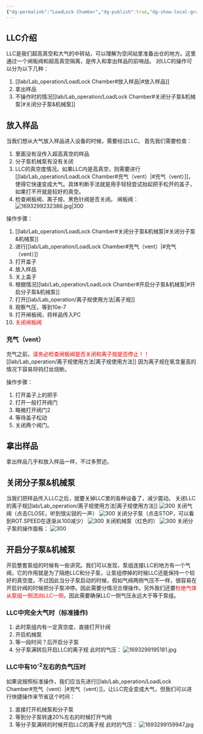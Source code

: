 ```yaml
---
{"dg-permalink":"LoadLock Chamber","dg-publish":true,"dg-show-local-graph":true,"permalink":"/LoadLock Chamber/","dgShowLocalGraph":true,"dgPassFrontmatter":true}
---
```


## LLC介绍
LLC是我们超高真空和大气的中转站，可以理解为空间站里准备出仓的地方。这里通过一个闸板阀和超高真空隔离，是传入和拿出样品的前哨战。
对LLC的操作可以分为以下几种：
1. [[lab/Lab_operation/LoadLock Chamber#放入样品\|#放入样品]]
2. 拿出样品
3. 不操作时的情况[[lab/Lab_operation/LoadLock Chamber#关闭分子泵&机械泵\|#关闭分子泵&机械泵]]

## 放入样品
当我们想从大气放入样品进入设备的时候，需要经过LLC。
首先我们需要检查：
1. 里面没有没传入超高真空的样品
2. 分子泵机械泵有没有关闭
3. LLC的真空度情况。如果LLC内是高真空，则需要进行[[lab/Lab_operation/LoadLock Chamber#充气（vent）\|#充气（vent）]]，使得它快速变成大气。具体判断手法就是用手轻轻尝试抬起把手松开的盖子，如果打不开就是较好的真空。
4. 检查闸板阀、离子规、黑色针阀是否关闭。
闸板阀：![1693299232386.jpg|300](/img/user/lab/%E7%B4%A0%E6%9D%90/1693299232386.jpg)

操作步骤：
1. [[lab/Lab_operation/LoadLock Chamber#关闭分子泵&机械泵\|#关闭分子泵&机械泵]]
2. 进行[[lab/Lab_operation/LoadLock Chamber#充气（vent）\|#充气（vent）]]
3. 打开盖子
4. 放入样品
5. 关上盖子
6. 根据情况[[lab/Lab_operation/LoadLock Chamber#开启分子泵&机械泵\|#开启分子泵&机械泵]]
7. 打开[[lab/Lab_operation/离子规使用方法\|离子规]]
8. 观察气压，等到10e-7
9. 打开闸板阀，将样品传入PC
10. <font color="#ff0000">关闭闸板阀</font>
### 充气（vent）
充气之前，<font color="#ff0000">请务必检查闸板阀是否关闭和离子规是否停止！！</font>[[lab/Lab_operation/离子规使用方法\|离子规使用方法]]
因为离子规在氧含量高的情况下容易将钨灯丝烧断。

操作步骤：
1. 打开盖子上的把手
2. 打开一般打开阀门
3. 略微打开阀门2
4. 等待盖子松动
5. 关闭两个阀门。

## 拿出样品
拿出样品几乎和放入样品一样，不过多赘述。

## 关闭分子泵&机械泵
当我们把样品传入LLC之后，就要关掉LLC里的各种设备了，减少震动。
关闭LLC的离子规[[lab/Lab_operation/离子规使用方法\|离子规使用方法]]
![300](/img/user/lab/素材/IMG_20230821_180251.jpg)
关闭气阀（点击CLOSE，听到很尖锐的一声）
![300](/img/user/lab/素材/IMG_20230821_180314.jpg)
关闭分子泵（点击STOP，可以看到ROT.SPEED在逐渐从100减少）
![300](/img/user/lab/素材/IMG_20230821_180254.jpg)
关闭机械泵（红色的）
![300](/img/user/lab/素材/IMG_20230821_180336.jpg)
关闭分子泵的操作面板：
![300](/img/user/lab/素材/IMG_20230821_180355.jpg)

## 开启分子泵&机械泵
开启整套泵组的时候有一些讲究。我们可以发现，泵组连接LLC的地方有一个气阀，它的作用就是为了隔绝LLC和分子泵，让泵组停掉的时候LLC还能保持一个较好的真空度。不过因此当分子泵启动的时候，假如气阀两侧气压不一样，很容易在开启针阀的时候把分子泵冲停。因此需要分情况合理操作。另外我们还要<font color="#ff0000">杜绝气体从泵组一侧流向LLC一侧</font>，因此需要确保LLC一侧气压永远大于等于泵组。
### LLC中完全大气时（标准操作)
1. 此时泵组内有一定真空度，直接打开针阀
2. 开启机械泵
3. 等一段时间？后开启分子泵
4. 分子泵满转后开启LLC的离子规
此时的气压：
![1693299195181.jpg](/img/user/lab/%E7%B4%A0%E6%9D%90/1693299195181.jpg)
### LLC中有10<sup>-2</sup>左右的负气压时
如果说按照标准操作，我们应当先进行[[lab/Lab_operation/LoadLock Chamber#充气（vent）\|#充气（vent）]]，让LLC完全变成大气，但我们可以进行快捷操作来节省这个时间：
1. 直接打开机械泵和分子泵
2. 等到分子泵转速20%左右的时候打开气阀
3. 等分子泵满转的时候开启LLC的离子规
此时的气压：
![1693299159947.jpg](/img/user/lab/%E7%B4%A0%E6%9D%90/1693299159947.jpg)